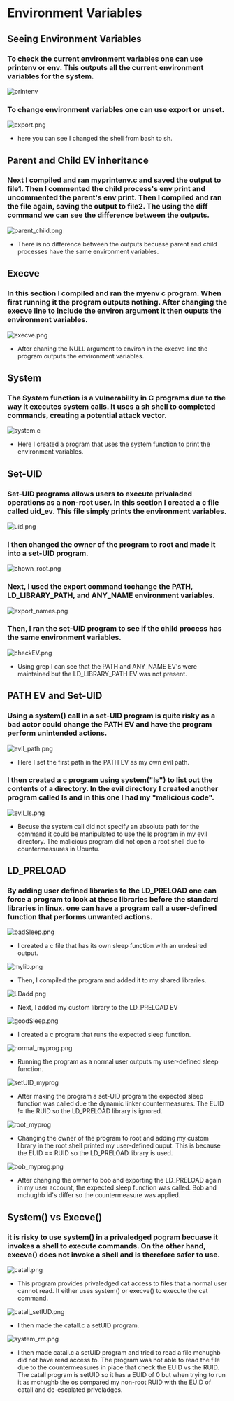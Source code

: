 # Environment Variables

## Seeing Environment Variables

### To check the current environment variables one can use printenv or env. This outputs all the current environment variables for the system.
![printenv](../images/printenv.png)

### To change environment variables one can use export or unset. 
![export.png](../images/export.png)

- here you can see I changed the shell from bash to sh.

## Parent and Child EV inheritance 

### Next I compiled and ran myprintenv.c and saved the output to file1. Then I commented the child process's env print and uncommented the parent's env print. Then I compiled and ran the file again, saving the output to file2. The using the diff command we can see the difference between the outputs.
![parent_child.png](../images/parent_child.png)

- There is no difference between the outputs becuase parent and child processes have the same environment variables.

## Execve

### In this section I compiled and ran the myenv c program. When first running it the program outputs nothing. After changing the execve line to include the environ argument it then ouputs the environment variables.
![execve.png](../images/execve.png)

- After chaning the NULL argument to environ in the execve line the program outputs the environment variables.

## System

### The System function is a vulnerability in C programs due to the way it executes system calls. It uses a sh shell to completed commands,  creating a potential attack vector. 
![system.c](../images/system.png)

- Here I created a program that uses the system function to print the environment variables. 

## Set-UID

### Set-UID programs allows users to execute privaladed operations as a non-root user. In this section I created a c file called uid_ev. This file simply prints the environment variables.
![uid.png](../images/uid.png)

### I then changed the owner of the program to root and made it into a set-UID program.
![chown_root.png](../images/chown_root.png)

### Next, I used the export command tochange the PATH, LD_LIBRARY_PATH, and ANY_NAME environment variables.
![export_names.png](../images/export_names.png)

### Then, I ran the set-UID program to see if the child process has the same environment variables.
![checkEV.png](../images/checkEV.png)

- Using grep I can see that the PATH and ANY_NAME EV's were maintained but the LD_LIBRARY_PATH EV was not present.

## PATH EV and Set-UID

### Using a system() call in a set-UID program is quite risky as a bad actor could change the PATH EV and have the program perform unintended actions.
![evil_path.png](../images/evil_path.png)

- Here I set the first path in the PATH EV as my own evil path.

### I then created a c program using system("ls") to list out the contents of a directory. In the evil directory I created another program called ls and in this one I had my "malicious code". 
![evil_ls.png](../images/evil_ls.png)

- Becuse the system call did not specify an absolute path for the command it could be manipulated to use the ls program in my evil directory. The malicious program did not open a root shell due to countermeasures in Ubuntu.

## LD_PRELOAD

### By adding user defined libraries to the LD_PRELOAD one can force a program to look at these libraries before the standard libraries in linux. one can have a program call a user-defined function that performs unwanted actions. 
![badSleep.png](../images/badSleep.png)
- I created a c file that has its own sleep function with an undesired output.

![mylib.png](../images/mylib.png)
- Then, I compiled the program and added it to my shared libraries. 

![LDadd.png](../images/LDadd.png)
- Next, I added my custom library to the LD_PRELOAD EV

![goodSleep.png](../images/goodSleep.png)
- I created a c program that runs the expected sleep function.

![normal_myprog.png](../images/normal_myprog.png)
- Running the program as a normal user outputs my user-defined sleep function.

![setUID_myprog](../images/setUID_myprog.png)
- After making the program a set-UID program the expected sleep function was called due the dynamic linker countermeasures. The EUID != the RUID so the LD_PRELOAD library is ignored. 

![root_myprog](../images/root_myprog.png)
- Changing the owner of the program to root and adding my custom library in the root shell printed my user-defined ouput. This is because the EUID == RUID so the LD_PRELOAD library is used. 

![bob_myprog.png](../images/bob_myprog.png)
- After changing the owner to bob and exporting the LD_PRELOAD again in my user account, the expected sleep function was called. Bob and mchughb id's differ so the countermeasure was applied.

## System() vs Execve()
### it is risky to use system() in a privaledged pogram becuase it invokes a shell to execute commands. On the other hand, execve() does not invoke a shell and is therefore safer to use.

![catall.png](../images/catall.png)
- This program provides privaledged cat access to files that a normal user cannot read. It either uses system() or execve() to execute the cat command. 

![catall_setIUD.png](../images/catall_setUID.png)
- I then made the catall.c a setUID program.

![system_rm.png](../images/system_rm.png)
- I then made catall.c a setUID program and tried to read a file mchughb did not have read access to. The program was not able to read the file due to the countermeasures in place that check the EUID vs the RUID. The catall program is setUID so it has a EUID of 0 but when trying to run it as mchughb the os compared my non-root RUID with the EUID of catall and de-escalated priveladges.